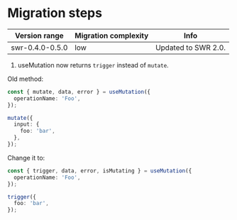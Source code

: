 # Migration steps

| Version range   | Migration complexity | Info                |
| --------------- | -------------------- | ------------------- |
| swr-0.4.0-0.5.0 | low                  | Updated to SWR 2.0. |

1. useMutation now returns `trigger` instead of `mutate`.

Old method:

```ts
const { mutate, data, error } = useMutation({
  operationName: 'Foo',
});

mutate({
  input: {
    foo: 'bar',
  },
});
```

Change it to:

```ts
const { trigger, data, error, isMutating } = useMutation({
  operationName: 'Foo',
});

trigger({
  foo: 'bar',
});
```
